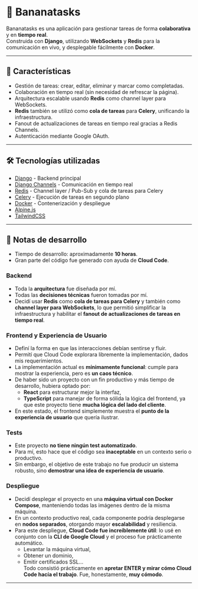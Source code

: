 # 🍌 Bananatasks

Bananatasks es una aplicación para gestionar tareas de forma **colaborativa** y en **tiempo real**.  
Construida con **Django**, utilizando **WebSockets** y **Redis** para la comunicación en vivo, y desplegable fácilmente con **Docker**.

---

## 🚀 Características

- Gestión de tareas: crear, editar, eliminar y marcar como completadas.  
- Colaboración en tiempo real (sin necesidad de refrescar la página).  
- Arquitectura escalable usando **Redis** como channel layer para WebSockets.  
- **Redis** también se utilizó como **cola de tareas** para **Celery**, unificando la infraestructura.  
- Fanout de actualizaciones de tareas en tiempo real gracias a Redis Channels.
- Autenticación mediante Google OAuth.

---

## 🛠️ Tecnologías utilizadas

- [Django](https://www.djangoproject.com/) - Backend principal  
- [Django Channels](https://channels.readthedocs.io/) - Comunicación en tiempo real  
- [Redis](https://redis.io/) - Channel layer / Pub-Sub y cola de tareas para Celery  
- [Celery](https://docs.celeryq.dev/) - Ejecución de tareas en segundo plano  
- [Docker](https://www.docker.com/) - Contenerización y despliegue  
- [Alpine.js](https://alpinejs.dev/)
- [TailwindCSS](https://tailwindcss.com/)

---

## 📝 Notas de desarrollo

- Tiempo de desarrollo: aproximadamente **10 horas**.  
- Gran parte del código fue generado con ayuda de **Cloud Code**.  

### Backend
- Toda la **arquitectura** fue diseñada por mí.  
- Todas las **decisiones técnicas** fueron tomadas por mí.  
- Decidí usar **Redis** como **cola de tareas para Celery** y también como **channel layer para WebSockets**, lo que permitió simplificar la infraestructura y habilitar el **fanout de actualizaciones de tareas en tiempo real**.  

### Frontend y Experiencia de Usuario
- Definí la forma en que las interacciones debían sentirse y fluir.  
- Permití que Cloud Code explorara libremente la implementación, dados mis requerimientos.
- La implementación actual es **mínimamente funcional**: cumple para mostrar la experiencia, pero es **un caos técnico**.  
- De haber sido un proyecto con un fin productivo y más tiempo de desarrollo, hubiera optado por:  
  - **React** para estructurar mejor la interfaz,  
  - **TypeScript** para manejar de forma sólida la lógica del frontend, ya que este proyecto tiene **mucha lógica del lado del cliente**.  
- En este estado, el frontend simplemente muestra el **punto de la experiencia de usuario** que quería ilustrar.  

### Tests
- Este proyecto **no tiene ningún test automatizado**.  
- Para mí, esto hace que el código sea **inaceptable** en un contexto serio o productivo.  
- Sin embargo, el objetivo de este trabajo no fue producir un sistema robusto, sino **demostrar una idea de experiencia de usuario**.  

### Despliegue
- Decidí desplegar el proyecto en una **máquina virtual con Docker Compose**, manteniendo todas las imágenes dentro de la misma máquina.  
- En un contexto productivo real, cada componente podría desplegarse en **nodos separados**, otorgando mayor **escalabilidad** y resiliencia.  
- Para este despliegue, **Cloud Code fue increíblemente útil**: lo usé en conjunto con la **CLI de Google Cloud** y el proceso fue prácticamente automático.  
  - Levantar la máquina virtual,  
  - Obtener un dominio,  
  - Emitir certificados SSL…  
  Todo consistió prácticamente en **apretar ENTER y mirar cómo Cloud Code hacía el trabajo**. Fue, honestamente, **muy cómodo**.  

---
